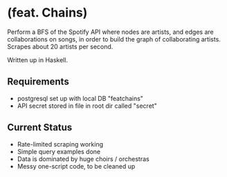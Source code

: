 # (feat. Chains)

Perform a BFS of the Spotify API where nodes are artists, and edges are collaborations on songs, in order to build the graph of collaborating artists. Scrapes about 20 artists per second.

Written up in Haskell.

## Requirements

- postgresql set up with local DB "featchains"
- API secret stored in file in root dir called "secret"

## Current Status

- Rate-limited scraping working
- Simple query examples done
- Data is dominated by huge choirs / orchestras
- Messy one-script code, to be cleaned up
